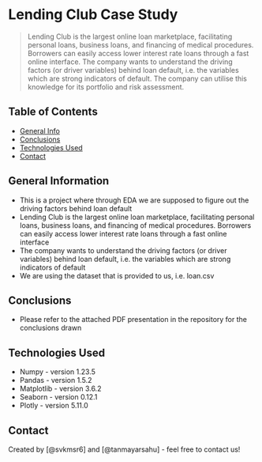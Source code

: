 # Lending Club Case Study
> Lending Club is the largest online loan marketplace, facilitating personal loans, business loans, and financing of medical procedures. Borrowers can easily access lower interest rate loans through a fast online interface. The company wants to understand the driving factors (or driver variables) behind loan default, i.e. the variables which are strong indicators of default. The company can utilise this knowledge for its portfolio and risk assessment. 


## Table of Contents
* [General Info](#general-information)
* [Conclusions](#conclusions)
* [Technologies Used](#technologies-used)
* [Contact](#contact)


## General Information
- This is a project where through EDA we are supposed to figure out the driving factors behind loan default 
- Lending Club is the largest online loan marketplace, facilitating personal loans, business loans, and financing of medical procedures. Borrowers can easily access lower interest rate loans through a fast online interface
- The company wants to understand the driving factors (or driver variables) behind loan default, i.e. the variables which are strong indicators of default
- We are using the dataset that is provided to us, i.e. loan.csv

## Conclusions
- Please refer to the attached PDF presentation in the repository for the conclusions drawn


## Technologies Used
- Numpy - version 1.23.5
- Pandas - version 1.5.2
- Matplotlib - version 3.6.2
- Seaborn - version 0.12.1
- Plotly - version 5.11.0


## Contact
Created by [@svkmsr6] and [@tanmayarsahu] - feel free to contact us!

